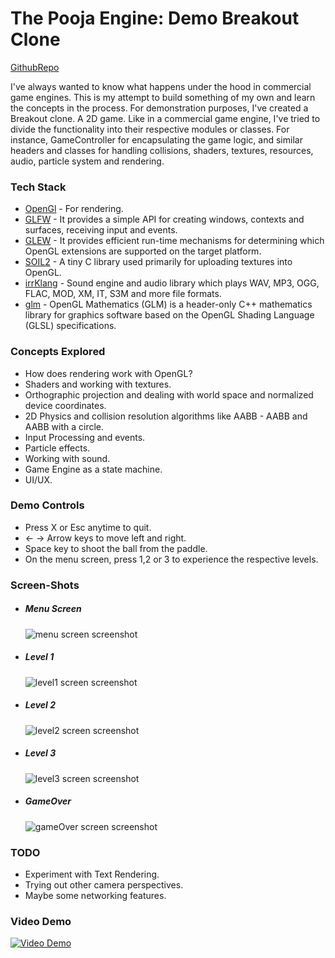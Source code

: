 # The Pooja Engine: Demo Breakout Clone
[GithubRepo](https://github.com/s1mar/My-Game-Engine)

I've always wanted to know what happens under the hood in commercial game engines. This is my attempt to build something of my own and learn the concepts in the process. For demonstration purposes, I've created a Breakout clone. A 2D game. Like in a commercial game engine, I've tried to divide the functionality into their respective modules or classes. For instance, GameController for encapsulating the game logic, and similar headers and classes for handling collisions, shaders, textures, resources, audio, particle system and rendering.
                                              
### Tech Stack

  - [OpenGl](https://www.opengl.org/) - For rendering.
  - [GLFW](https://www.glfw.org/) - It provides a simple API for creating windows, contexts and surfaces, receiving input and events.
  - [GLEW](http://glew.sourceforge.net/) - It provides efficient run-time mechanisms for determining which OpenGL extensions are supported on the target platform.
  - [SOIL2](https://github.com/SpartanJ/SOIL2) - A tiny C library used primarily for uploading textures into OpenGL.
  - [irrKlang](https://www.ambiera.com/irrklang/) - Sound engine and audio library which plays WAV, MP3, OGG, FLAC, MOD, XM, IT, S3M and more file formats.
  - [glm](https://glm.g-truc.net/0.9.9/index.html) - OpenGL Mathematics (GLM) is a header-only C++ mathematics library for graphics software based on the OpenGL Shading Language (GLSL) specifications.

### Concepts Explored
- How does rendering work with OpenGL?
- Shaders and working with textures.
- Orthographic projection and dealing with world space and normalized device coordinates.
- 2D Physics and collision resolution algorithms like AABB - AABB and AABB with a circle.
- Input Processing and events.
- Particle effects.
- Working with sound.
- Game Engine as a state machine.
- UI/UX.

### Demo Controls
- Press X or Esc anytime to quit.
- ← →   Arrow keys to move left and right.
- Space key to shoot the ball from the paddle.
- On the menu screen, press 1,2 or 3 to experience the respective levels.
  
### Screen-Shots
- ##### Menu Screen

    ![menu screen screenshot](https://i.imgur.com/scmMgi1.jpg)
    
- ##### Level 1

    ![level1 screen screenshot](https://i.imgur.com/MUbFGSd.jpg)
    
- ##### Level 2

    ![level2 screen screenshot](https://i.imgur.com/eGgVYwm.jpg)
    
- ##### Level 3

    ![level3 screen screenshot](https://i.imgur.com/zBrTdSp.jpg)

- ##### GameOver

    ![gameOver screen screenshot](https://i.imgur.com/vVtUEGQ.jpg)
    
### TODO
 - Experiment with Text Rendering.
 - Trying out other camera perspectives.
 - Maybe some networking features.

### Video Demo
[![Video Demo](http://img.youtube.com/vi/d8WLhm5T4W4/0.jpg)](http://www.youtube.com/watch?v=d8WLhm5T4W4 "Video Demo")
 

    